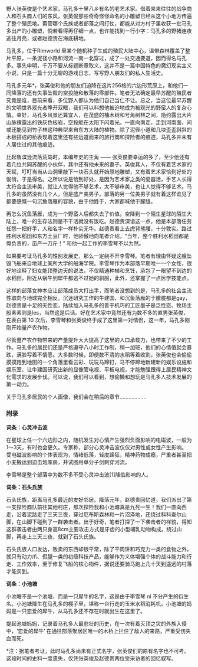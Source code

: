 野人张英俊是个艺术家，马孔多十里八乡有名的老艺术家。借着来来往往的战争商人和石头商人们的东风，张英俊那些奇奇怪怪命名的小雕塑已经从这个小地方传遍了整个殖民地。甭管哪个氏族或者部落之间打仗，都能从对方村子里收获一批马孔多出产的小雕塑，倘若看得再仔细一点，也许能找到一行小字：马孔多的野猪连夜逃往月亮，或者赵德贵在海底耕地。

马孔多，位于Rimworld 里某个随机种子生成的殖民大陆中心，温带森林覆盖了整片平原，一条泥径小路和河流一南一北穿过，成了一处交通要道，因而得名马孔多。事先申明，千万不要从标题断章取义，这并不是一篇中国特色的魔幻现实主义小说，只是一篇十分无聊的游戏日志，写写野人朋友们的私人生活史。

马孔多元年*，张英俊和他的朋友们迫降在这片256格的六边形荒原上，和他们一同降落的还有失事坠毁的空投舱和散落的零部件。笔者无法确定最早苏醒的殖民者究竟是谁，目前来看，多位野人都认为他们自己当仁不让。总之，当这位最早苏醒的文明世界观光者睁开双眼，我们可以料想他被迫地成为被观光的野蛮人的复杂心情。幸好，马孔多风景还算宜人，在茂盛的柚木树和号角树林之间，隐约露出大片山脉裸露出的铁灰色板岩，空投舱在太阳下闪着光。一直向南走，走到河南面，间或还能见到竹子林这种典型来自东方大陆的植物。除了泥径小道和几块歪歪斜斜的木板搭成的桥表现着这里还有些远道而来的旅行商和探险者的痕迹，马孔多并未有人居住过的其他痕迹。

比起鲁滨逊流落荒岛时，本编年史的主角 —— 张英俊要幸运的多了，至少他还有着几位共同苏醒的小伙伴，其中还有他未来的妻子。英俊其人，不仅有着艺术家的天赋，叮叮当当从山洞里敲下一块石头就开始原地雕塑，又有着艺术家恰到好处的俊俏，于是得名。之所以说是恰到好处，是因为艺术家之类的瓷器活，手艺人长得太符合主流审美，就让人觉得他不够艺术，太不够审美，也让人觉得不够艺术。马孔多的虽然没有几个人，但是盛产美男子。部落的另一位美男子就有着这样谁见了都要感慨一句沉鱼落雁的容貌，由于他姓于，大家都喊他于朦胧。

再怎么沉鱼落雁，成为一个野蛮人后都失去了价值。空降到一个陌生星球的陌生大陆上，唯一的生存法则是不干活就没有饭吃。赵德贵深谙这一点，他是本部落任劳任怨一把好手，人和名字一样朴实无华。赵德贵看上去虎背熊腰，十分敦实。路过胜利水稻田和东方土豆厂时，他骄傲地向笔者介绍，“当年，整个胜利水稻田都是俺负责的，亩产一万斤！” 和他一起工作的李雪琴不以为然。

如果要考证马孔多的性别发展史，那么一定绕不开李雪琴。笔者有理由怀疑这艘坠毁飞船来自地球上某所大学的船海学院。李雪琴作为本部落早期唯一一个女性，很好地诠释了妇女能顶整边天的说法，不仅精通种植和烹饪，承包了一眼望不到边的水稻田，附近从蜗牛到犀牛都逃不过她的驯服，此外，还掌握了一点医学技能点。

这样的部落女神本应让部落成员大打出手，而笔者没想到的是，马孔多的社会主流性取向与地球完全相反。沉迷研究工作的牛建国、和沉鱼落雁的于朦胧都是gay，赵德贵是十足的无性恋，陆续加入马孔多的善于机巧的工匠墨子是泛性恋、牧场主殷素素则是les，当然这是后话。好在艺术家中竟然还有为数不多的直男张英俊，在表白第 10 次后，李雪琴和张英俊终于成了这里第一对情侣，这一年，马孔多刚刚开始量产农作物。

尽管量产农作物带来的产量提升大大提高了这里的人口承载力，也带来了不少的工作。马孔多的居民们还是严格遵守八小时工作制，稍一加班，他们的心情值就会暴跌，满脸写着不情愿。大多数时候，即便数不清的水稻等着收割，张英俊也会偷偷摸摸跑到地图的一个角落里看云彩、玩玩马蹄钉，马不停蹄地新建新的娱乐设施和娱乐室、让牛建国研究出新的显像管电视、平板电视，才能勉强跟得上居民精神文化需求的发展步伐。可以说，我们可以看到，想偷懒和想玩是马孔多人技术发展的第一动力。

关于马孔多居民的个人画像，我们会在稍后的章节..................

### 附录

**词条：心灵冲击波**

在星球上任一个六边形之内，随机发生对心情产生强烈负面影响的电磁波，一般为 1～3天，有时也会更久。专家称，部分心灵冲击波仅仅对男性或女性产生影响。受电磁波影响的个体表现为，情绪低落，轻度躁狂，精神药物成瘾，严重者甚至把小麦搬运到迫击炮库房，并试图用单分子剑刺穿河流。

李雪琴是整个部落中为数不多不受心灵冲击波[1]降临影响的人。

**词条：石头氏族**

石头氏族，距离马孔多最近的友好邻居。降落元年，赵德贵回忆道，我们派出了第一支探险商队前往其他村庄，那次探险我和小池塘真是九死一生！我们一直向西走，沿着泥路走了三天三夜，穿过厄布斯森林和一片沼泽地，还绕过科科查尔山脚，在山脚下碰到了一群袭击者。出于好奇，笔者打探了一下袭击者的样貌，得知这群袭击者由两只身高8cm主要攻击方式是牙齿的小型哺乳动物构成。绕过山脚，再走上三天三夜，就到了石头氏族。

石头氏族人口发达，贩卖的东西却很平常，除了干肉饼和巧克力一类的食物之外，就只有动力爪、假腿一类的初级科技产品，能够作为义体增强个体的战斗能力和行走、工作效率，至于修复飞船的核心物件，据说还要骑马跑上几十天到遥远的村落才能买到。

**词条：小池塘**

小池塘不是一个池塘，而是一只犀牛的名字，这是由于李雪琴 nl 不分产生的衍生名。小池塘降生在马孔多的棚子里，堪称一台行走的玉米水稻消耗机。小池塘的妈妈是一只恋爱的犀牛，从马孔多还不存在时就出生在这里了。

提起池塘妈妈，记录着马孔多人最悲壮的历史，在一次有着灭顶之灾的外族入侵中，‘恋爱的犀牛’ 在通往部落聚居区唯一的木桥上拦住了敌人的来路，严重受伤失血而死。



*注：据笔者考证，此时马孔多尚未有正式名字，张英俊们的原有名字也不可考。这段时间的史料一度遗失，仅凭张英俊及赵德贵两位受采访者的回忆叙写。